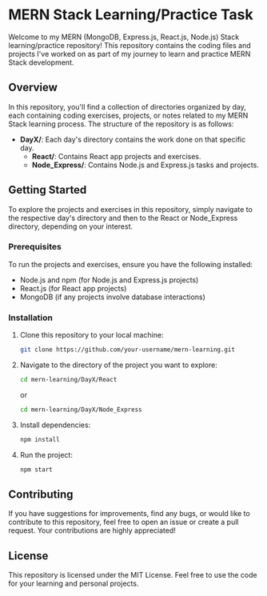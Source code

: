 # MERN Stack Learning/Practice Task

Welcome to my MERN (MongoDB, Express.js, React.js, Node.js) Stack learning/practice repository! This repository contains the coding files and projects I've worked on as part of my journey to learn and practice MERN Stack development.

## Overview

In this repository, you'll find a collection of directories organized by day, each containing coding exercises, projects, or notes related to my MERN Stack learning process. The structure of the repository is as follows:

- **DayX/**: Each day's directory contains the work done on that specific day.
    - **React/**: Contains React app projects and exercises.
    - **Node\_Express/**: Contains Node.js and Express.js tasks and projects.

## Getting Started

To explore the projects and exercises in this repository, simply navigate to the respective day's directory and then to the React or Node\_Express directory, depending on your interest.

### Prerequisites

To run the projects and exercises, ensure you have the following installed:

- Node.js and npm (for Node.js and Express.js projects)
- React.js (for React app projects)
- MongoDB (if any projects involve database interactions)

### Installation

1. Clone this repository to your local machine:

    ```bash
    git clone https://github.com/your-username/mern-learning.git
    ```

2. Navigate to the directory of the project you want to explore:

    ```bash
    cd mern-learning/DayX/React
    ```

    or

    ```bash
    cd mern-learning/DayX/Node_Express
    ```

3. Install dependencies:

    ```bash
    npm install
    ```

4. Run the project:

    ```bash
    npm start
    ```

## Contributing

If you have suggestions for improvements, find any bugs, or would like to contribute to this repository, feel free to open an issue or create a pull request. Your contributions are highly appreciated!

## License

This repository is licensed under the MIT License. Feel free to use the code for your learning and personal projects.
